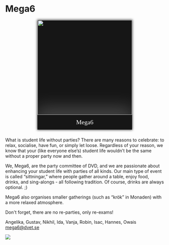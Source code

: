 <style>
    .committee-page-holder {
        display: flex;
        hyphens: auto;
        word-wrap: break-word;
        flex-direction: row;
        overflow-wrap: break-word;
        gap: 40px;
        align-items: flex-start;
        justify-content: space-between;
        flex-wrap: wrap;
    }

    .committee-page-text {
        max-width: 700px;
    }

    @media (max-width: 1100px) {
        .committee-page-holder {
            gap: 10px;
            flex-direction: column-reverse;
            align-items: center;
            justify-content: start;
        }
    }

    .committee-page-image {
        display: grid;
        grid-template-rows: auto auto;
        min-width: 300px;
        background-color: #161616;
        overflow: hidden;
        box-shadow: 0px 0px 7px 1px rgba(0, 0, 0, 0.75);
    }
    .committee-page-image div { 
        display: flex;
        justify-content: center;
        align-items: center;
    }
    .committee-page-image div img {
        width: 300px;
    }
    .committee-page-image span {
        color: white;
        text-align: center;
        font-size: 1.4em;
        line-height: 1.4em;
        padding: 10px;
        box-shadow: 0px -15px 56px 4px rgba(255, 255, 255, 0.25);
        font-family: "Press Start 2P";
    }
</style>

# Mega6
<div class="committee-page-holder">
    <div lang="se-SE" class="committee-page-text">
        <p>
            What is student life without parties? There are many reasons to celebrate:
            to relax, socialise, have fun, or simply let loose. Regardless of your reason,
            we know that your (like everyone else’s) student life wouldn’t be the same
            without a proper party now and then.
        </p>
        <p>
            We, Mega6, are the party committee of DVD, and we are passionate about enhancing
            your student life with parties of all kinds. Our main type of event is called
            “sittningar,” where people gather around a table, enjoy food, drinks, and sing-alongs
            - all following tradition. Of course, drinks are always optional. ;)
        </p>
        <p>
            Mega6 also organises smaller gatherings (such as “krök” in Monaden) with a more relaxed atmosphere.
        </p>
        <p>
            Don't forget, there are no re-parties, only re-exams!
        </p>
        <p>
            Angelika, Gustav, Nikhil, Ida, Vanja, Robin, Isac, Hannes, Owais <br>
            <a href="mailto:mega6@dvet.se">mega6@dvet.se</a>
        </p>
        <img src="https://media.tenor.com/C7BqqYKGuOUAAAAC/megaman-dance.gif"/>
    </div>
    <div class="committee-page-image">
        <div>
            <img src="https://www.dvet.se/uploads/samuel/DSCF6778_1_4014090a898067f16dd1c458796ff18b.jpg" />
        </div>
        <span>Mega6</span>
    </div>
</div>
